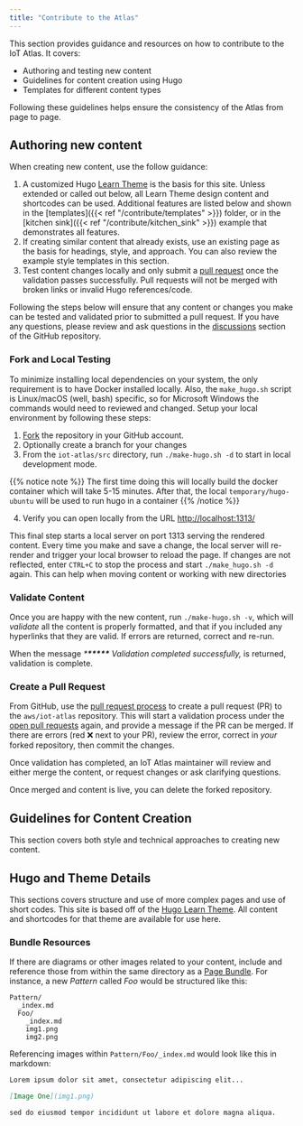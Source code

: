 ```yaml
---
title: "Contribute to the Atlas"
---
```


This section provides guidance and resources on how to contribute to the IoT Atlas. It covers:

- Authoring and testing new content
- Guidelines for content creation using Hugo
- Templates for different content types

Following these guidelines helps ensure the consistency of the Atlas from page to page.

## Authoring new content

When creating new content, use the follow guidance:

1. A customized Hugo [Learn Theme](https://themes.gohugo.io/themes/hugo-theme-learn/) is the basis for this site. Unless extended or called out below, all Learn Theme design content and shortcodes can be used. Additional features are listed below and shown in the [templates]({{< ref "/contribute/templates" >}}) folder, or in the [kitchen sink]({{< ref "/contribute/kitchen_sink" >}}) example that demonstrates all features.
1. If creating similar content that already exists, use an existing page as the basis for headings, style, and approach. You can also review the example style templates in this section.
1. Test content changes locally and only submit a [pull request](https://docs.github.com/en/github/collaborating-with-issues-and-pull-requests/about-pull-requests) once the validation passes successfully. Pull requests will not be merged with broken links or invalid Hugo references/code.

Following the steps below will ensure that any content or changes you make can be tested and validated prior to submitted a pull request. If you have any questions, please review and ask questions in the [discussions](https://github.com/aws/iot-atlas/discussions) section of the GitHub repository.

### Fork and Local Testing

To minimize installing local dependencies on your system, the only requirement is to have Docker installed locally. Also, the `make_hugo.sh` script is Linux/macOS (well, bash) specific, so for Microsoft Windows the commands would need to reviewed and changed. Setup your local environment by following these steps:

1. [Fork](https://github.com/aws/iot-atlas/fork) the repository in your GitHub account.
1. Optionally create a branch for your changes
1. From the `iot-atlas/src` directory, run `./make-hugo.sh -d` to start in local development mode.

{{%  notice note %}}
The first time doing this will locally build the docker container which will take 5-15 minutes. After that, the local `temporary/hugo-ubuntu` will be used to run hugo in a container
{{% /notice %}}

4. Verify you can open locally from the URL [http://localhost:1313/](http://localhost:1313/)

This final step starts a local server on port 1313 serving the rendered content. Every time you make and save a change, the local server will re-render and trigger your local browser to reload the page. If changes are not reflected, enter `CTRL+C` to stop the process and start `./make_hugo.sh -d` again. This can help when moving content or working with new directories

### Validate Content

Once you are happy with the new content, run `./make-hugo.sh -v`, which will _validate_ all the content is properly formatted, and that if you included any hyperlinks that they are valid. If errors are returned, correct and re-run.

When the message _\***\*\*\*\*\*** Validation completed successfully,_ is returned, validation is complete.

### Create a Pull Request

From GitHub, use the [pull request process](https://docs.github.com/en/github/collaborating-with-issues-and-pull-requests/about-pull-requests) to create a pull request (PR) to the `aws/iot-atlas` repository. This will start a validation process under the [open pull requests](https://github.com/aws/iot-atlas/pulls?q=is%3Aopen+is%3Apr) again, and provide a message if the PR can be merged. If there are errors (red ❌ next to your PR), review the error, correct in _your_ forked repository, then commit the changes.

Once validation has completed, an IoT Atlas maintainer will review and either merge the content, or request changes or ask clarifying questions.

Once merged and content is live, you can delete the forked repository.

## Guidelines for Content Creation

This section covers both style and technical approaches to creating new content.

## Hugo and Theme Details

This sections covers structure and use of more complex pages and use of short codes. This site is based off of the [Hugo Learn Theme](https://github.com/matcornic/hugo-theme-learn). All content and shortcodes for that theme are available for use here.

### Bundle Resources

If there are diagrams or other images related to your content, include and reference those from within the same directory as a [Page Bundle](https://gohugo.io/content-management/page-bundles/). For instance, a new _Pattern_ called _Foo_ would be structured like this:

```
Pattern/
  _index.md
  Foo/
    _index.md
    img1.png
    img2.png
```

Referencing images within `Pattern/Foo/_index.md` would look like this in markdown:

```markdown
Lorem ipsum dolor sit amet, consectetur adipiscing elit...

[Image One](img1.png)

sed do eiusmod tempor incididunt ut labore et dolore magna aliqua.
```
